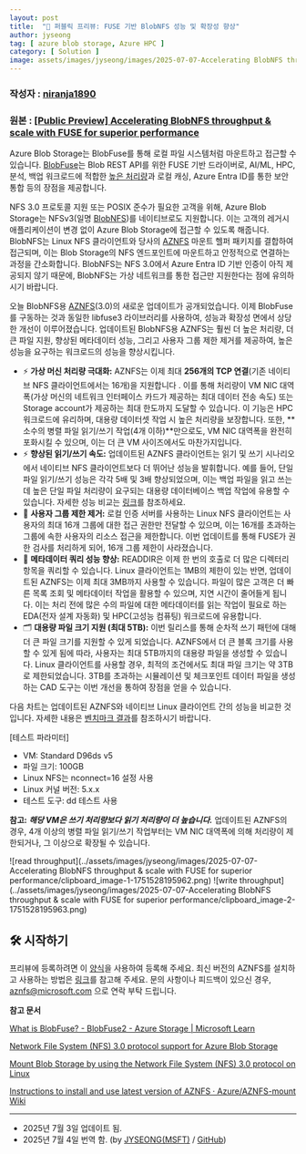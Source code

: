 ```yaml
---
layout: post
title:  "📢 퍼블릭 프리뷰: FUSE 기반 BlobNFS 성능 및 확장성 향상"
author: jyseong
tag: [ azure blob storage, Azure HPC ]
category: [ Solution ]
image: assets/images/jyseong/images/2025-07-07-Accelerating BlobNFS throughput & scale with FUSE for superior performance/header.png
---
```


### 작성자 : [niranja1890](https://techcommunity.microsoft.com/users/niranja1890/446007)
### 원본 : [[Public Preview] Accelerating BlobNFS throughput & scale with FUSE for superior performance](https://techcommunity.microsoft.com/blog/azurestorageblog/%F0%9F%93%A2-public-preview-accelerating-blobnfs-throughput--scale-with-fuse-for-superior-/4426147)


Azure Blob Storage는 BlobFuse를 통해 로컬 파일 시스템처럼 마운트하고 접근할 수 있습니다. [BlobFuse](http://aka.ms/blobfuse)는 Blob REST API를 위한 FUSE 기반 드라이버로, AI/ML, HPC, 분석, 백업 워크로드에 적합한 [높은 처리량](https://youtu.be/Y-3KWd7ld0E?t=1159)과 로컬 캐싱, Azure Entra ID를 통한 보안 통합 등의 장점을 제공합니다.

NFS 3.0 프로토콜 지원 또는 POSIX 준수가 필요한 고객을 위해, Azure Blob Storage는 NFSv3(일명 [BlobNFS](http://aka.ms/blobnfs))를 네이티브로도 지원합니다. 이는 고객의 레거시 애플리케이션이 변경 없이 Azure Blob Storage에 접근할 수 있도록 해줍니다. BlobNFS는 Linux NFS 클라이언트와 당사의 [AZNFS](https://github.com/Azure/AZNFS-mount) 마운트 헬퍼 패키지를 결합하여 접근되며, 이는 Blob Storage의 NFS 엔드포인트에 마운트하고 안정적으로 연결하는 과정을 간소화합니다. BlobNFS는 NFS 3.0에서 Azure Entra ID 기반 인증이 아직 제공되지 않기 때문에, BlobNFS는 가상 네트워크를 통한 접근만 지원한다는 점에 유의하시기 바랍니다.

오늘 BlobNFS용 [AZNFS](https://github.com/Azure/AZNFS-mount/wiki/Instructions-to-install-and-use-latest-version-of-AZNFS)(3.0)의 새로운 업데이트가 공개되었습니다. 이제 BlobFuse를 구동하는 것과 동일한 libfuse3 라이브러리를 사용하여, 성능과 확장성 면에서 상당한 개선이 이루어졌습니다. 업데이트된 BlobNFS용 AZNFS는 훨씬 더 높은 처리량, 더 큰 파일 지원, 향상된 메타데이터 성능, 그리고 사용자 그룹 제한 제거를 제공하여, 높은 성능을 요구하는 워크로드의 성능을 향상시킵니다.


- ⚡ **가상 머신 처리량 극대화:** AZNFS는 이제 최대 **256개의 TCP 연결**(기존 네이티브 NFS 클라이언트에서는 16개)을 지원합니다 . 이를 통해 처리량이 VM NIC 대역폭(가상 머신의 네트워크 인터페이스 카드가 제공하는 최대 데이터 전송 속도) 또는 Storage account가 제공하는 최대 한도까지 도달할 수 있습니다. 이 기능은 HPC 워크로드에 유리하며, 대용량 데이터셋 작업 시 높은 처리량을 보장합니다. 또한, **소수의 병렬 파일 읽기/쓰기 작업(4개 이하)**만으로도, VM NIC 대역폭을 완전히 포화시킬 수 있으며, 이는 더 큰 VM 사이즈에서도 마찬가지입니다.
- ⚡ **향상된 읽기/쓰기 속도:** 업데이트된 AZNFS 클라이언트는 읽기 및 쓰기 시나리오에서 네이티브 NFS 클라이언트보다 더 뛰어난 성능을 발휘합니다. 예를 들어, 단일 파일 읽기/쓰기 성능은 각각 5배 및 3배 향상되었으며, 이는 백업 파일을 읽고 쓰는 데 높은 단일 파일 처리량이 요구되는 대용량 데이터베이스 백업 작업에 유용할 수 있습니다. 자세한 성능 비교는 [링크](https://github.com/Azure/AZNFS-mount/wiki/Performance-benchmarks)를 참조하세요.
- 🚫 **사용자 그룹 제한 제거:** 로컬 인증 서버를 사용하는 Linux NFS 클라이언트는 사용자의 최대 16개 그룹에 대한 접근 권한만 전달할 수 있으며, 이는 16개를 초과하는 그룹에 속한 사용자의 리소스 접근을 제한합니다. 이번 업데이트를 통해 FUSE가 권한 검사를 처리하게 되어, 16개 그룹 제한이 사라졌습니다.
- 📁 **메타데이터 쿼리 성능 향상:** READDIR은 이제 한 번의 호출로 더 많은 디렉터리 항목을 쿼리할 수 있습니다. Linux 클라이언트는 1MB의 제한이 있는 반면, 업데이트된 AZNFS는 이제 최대 3MB까지 사용할 수 있습니다. 파일이 많은 고객은 더 빠른 목록 조회 및 메타데이터 작업을 활용할 수 있으며, 지연 시간이 줄어들게 됩니다. 이는 처리 전에 많은 수의 파일에 대한 메타데이터를 읽는 작업이 필요로 하는 EDA(전자 설계 자동화) 및 HPC(고성능 컴퓨팅) 워크로드에 유용합니다.
- 🗂️ **대용량 파일 크기 지원 (최대 5TB):** 이번 릴리스를 통해 순차적 쓰기 패턴에 대해 더 큰 파일 크기를 지원할 수 있게 되었습니다. AZNFS에서 더 큰 블록 크기를 사용할 수 있게 됨에 따라, 사용자는 최대 5TB까지의 대용량 파일을 생성할 수 있습니다. Linux 클라이언트를 사용할 경우, 최적의 조건에서도 최대 파일 크기는 약 3TB로 제한되었습니다. 3TB를 초과하는 시뮬레이션 및 체크포인트 데이터 파일을 생성하는 CAD 도구는 이번 개선을 통하여 장점을 얻을 수 있습니다.

다음 차트는 업데이트된 AZNFS와 네이티브 Linux 클라이언트 간의 성능을 비교한 것입니다. 자세한 내용은 [벤치마크 결과](https://github.com/Azure/AZNFS-mount/wiki/Performance-benchmarks)를 참조하시기 바랍니다.

[테스트 파라미터]
- VM: Standard D96ds v5
- 파일 크기: 100GB
- Linux NFS는 nconnect=16 설정 사용
- Linux 커널 버전: 5.x.x
- 테스트 도구: dd 테스트 사용

**참고:** ***해당 VM은 쓰기 처리량보다 읽기 처리량이 더 높습니다.*** 업데이트된 AZNFS의 경우, 4개 이상의 병렬 파일 읽기/쓰기 작업부터는 VM NIC 대역폭에 의해 처리량이 제한되거나, 그 이상으로 확장될 수 있습니다.

![read throughput](../assets/images/jyseong/images/2025-07-07-Accelerating BlobNFS throughput & scale with FUSE for superior performance/clipboard_image-1-1751528195962.png)
![write throughput](../assets/images/jyseong/images/2025-07-07-Accelerating BlobNFS throughput & scale with FUSE for superior performance/clipboard_image-2-1751528195963.png)

## 🛠️ 시작하기
프리뷰에 등록하려면 이 [양식](https://forms.microsoft.com/r/MGBrprn6hz)을 사용하여 등록해 주세요.
최신 버전의 AZNFS를 설치하고 사용하는 방법은 [링크](https://github.com/Azure/AZNFS-mount/wiki/Instructions-to-install-and-use-latest-version-of-AZNFS)를 참고해 주세요.
문의 사항이나 피드백이 있으신 경우, aznfs@microsoft.com 으로 연락 부탁 드립니다.


**참고 문서** 

[What is BlobFuse? - BlobFuse2 - Azure Storage | Microsoft Learn](https://learn.microsoft.com/azure/storage/blobs/blobfuse2-what-is)

[Network File System (NFS) 3.0 protocol support for Azure Blob Storage](https://learn.microsoft.com/azure/storage/blobs/network-file-system-protocol-support-how-to)

[Mount Blob Storage by using the Network File System (NFS) 3.0 protocol on Linux](https://learn.microsoft.com/azure/storage/blobs/network-file-system-protocol-support-how-to)

[Instructions to install and use latest version of AZNFS · Azure/AZNFS-mount Wiki](https://github.com/Azure/AZNFS-mount/wiki/Instructions-to-install-and-use-latest-version-of-AZNFS)

----------

- 2025년 7월 3일 업데이트 됨.
- 2025년 7월 4일 번역 함. (by [JYSEONG(MSFT)](https://techcommunity.microsoft.com/users/ji%20yong%20seong/219866) / [GitHub](https://github.com/jiyongseong))